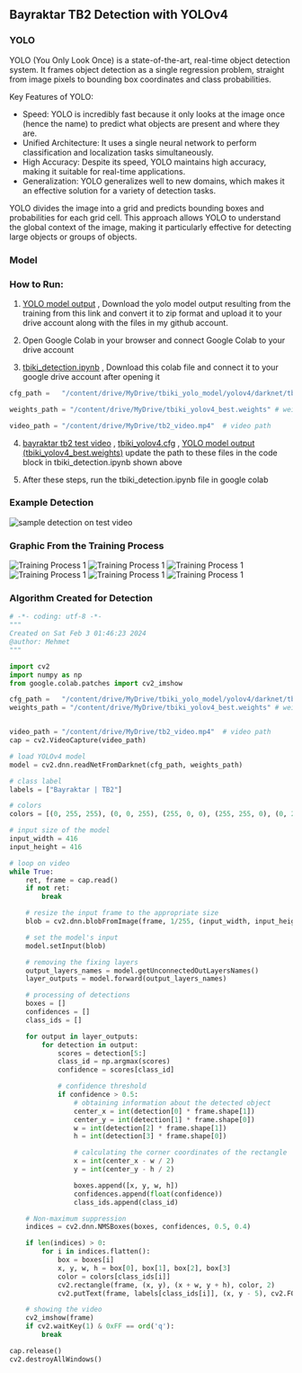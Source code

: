 ## Bayraktar TB2 Detection with YOLOv4

### YOLO

YOLO (You Only Look Once) is a state-of-the-art, real-time object detection system. It frames object detection as a single regression problem, straight from image pixels to bounding box coordinates and class probabilities.

Key Features of YOLO:

* Speed: YOLO is incredibly fast because it only looks at the image once (hence the name) to predict what objects are present and where they are.
* Unified Architecture: It uses a single neural network to perform classification and localization tasks simultaneously.
* High Accuracy: Despite its speed, YOLO maintains high accuracy, making it suitable for real-time applications.
* Generalization: YOLO generalizes well to new domains, which makes it an effective solution for a variety of detection tasks.

YOLO divides the image into a grid and predicts bounding boxes and probabilities for each grid cell. This approach allows YOLO to understand the global context of the image, making it particularly effective for detecting large objects or groups of objects.

### Model



### How to Run: 

1. [YOLO model output](https://drive.google.com/file/d/1MpWDwkxqJroh_HDa04smDY_wF8Cb8fWL/view?usp=sharing) , Download the yolo model output resulting from the training from this link and convert it to zip format and upload it to your drive account along with the files in my github account.


2. Open Google Colab in your browser and connect Google Colab to your drive account


3. [tbiki_detection.ipynb](https://github.com/rmmehmet/bayraktar-tb2-detection/blob/main/tbiki_yolo_model/source_code/tbiki_detection.ipynb) , Download this colab file and connect it to your google drive account after opening it

```python
cfg_path =   "/content/drive/MyDrive/tbiki_yolo_model/yolov4/darknet/tbiki_yolov4.cfg" # cfg path

weights_path = "/content/drive/MyDrive/tbiki_yolov4_best.weights" # weights path

video_path = "/content/drive/MyDrive/tb2_video.mp4"  # video path
```
4. [bayraktar tb2 test video](https://github.com/rmmehmet/bayraktar-tb2-detection/blob/main/tbiki_yolo_model/yolov4/darknet/tb2_video.mp4) , [tbiki_yolov4.cfg](https://github.com/rmmehmet/bayraktar-tb2-detection/blob/main/tbiki_yolo_model/yolov4/darknet/tbiki_yolov4.cfg) , [YOLO model output (tbiki_yolov4_best.weights)](https://drive.google.com/file/d/1MpWDwkxqJroh_HDa04smDY_wF8Cb8fWL/view?usp=sharing) update the path to these files in the code block in tbiki_detection.ipynb shown above

5. After these steps, run the tbiki_detection.ipynb file in google colab

### Example Detection

![sample detection on test video
](tbiki_yolo_model\tb2_output-2.png)

### Graphic From the Training Process

![Training Process 1](tbiki_yolo_model\train-1.png)
![Training Process 1](tbiki_yolo_model\train-2.png)
![Training Process 1](tbiki_yolo_model\train-3.png)
![Training Process 1](tbiki_yolo_model\train-4.png)
![Training Process 1](tbiki_yolo_model\train-5.png)
![Training Process 1](tbiki_yolo_model\train-6.png)

### Algorithm Created for Detection

```python
# -*- coding: utf-8 -*-
"""
Created on Sat Feb 3 01:46:23 2024
@author: Mehmet
"""

import cv2
import numpy as np
from google.colab.patches import cv2_imshow

cfg_path =   "/content/drive/MyDrive/tbiki_yolo_model/yolov4/darknet/tbiki_yolov4.cfg" # cfg path
weights_path = "/content/drive/MyDrive/tbiki_yolov4_best.weights" # weights path


video_path = "/content/drive/MyDrive/tb2_video.mp4"  # video path
cap = cv2.VideoCapture(video_path)

# load YOLOv4 model
model = cv2.dnn.readNetFromDarknet(cfg_path, weights_path)

# class label
labels = ["Bayraktar | TB2"]

# colors
colors = [(0, 255, 255), (0, 0, 255), (255, 0, 0), (255, 255, 0), (0, 255, 0)]

# input size of the model
input_width = 416
input_height = 416

# loop on video
while True:
    ret, frame = cap.read()
    if not ret:
        break

    # resize the input frame to the appropriate size
    blob = cv2.dnn.blobFromImage(frame, 1/255, (input_width, input_height), swapRB=True, crop=False)

    # set the model's input
    model.setInput(blob)

    # removing the fixing layers
    output_layers_names = model.getUnconnectedOutLayersNames()
    layer_outputs = model.forward(output_layers_names)

    # processing of detections
    boxes = []
    confidences = []
    class_ids = []

    for output in layer_outputs:
        for detection in output:
            scores = detection[5:]
            class_id = np.argmax(scores)
            confidence = scores[class_id]

            # confidence threshold
            if confidence > 0.5:
                # obtaining information about the detected object
                center_x = int(detection[0] * frame.shape[1])
                center_y = int(detection[1] * frame.shape[0])
                w = int(detection[2] * frame.shape[1])
                h = int(detection[3] * frame.shape[0])

                # calculating the corner coordinates of the rectangle
                x = int(center_x - w / 2)
                y = int(center_y - h / 2)

                boxes.append([x, y, w, h])
                confidences.append(float(confidence))
                class_ids.append(class_id)

    # Non-maximum suppression
    indices = cv2.dnn.NMSBoxes(boxes, confidences, 0.5, 0.4)

    if len(indices) > 0:
        for i in indices.flatten():
            box = boxes[i]
            x, y, w, h = box[0], box[1], box[2], box[3]
            color = colors[class_ids[i]]
            cv2.rectangle(frame, (x, y), (x + w, y + h), color, 2)
            cv2.putText(frame, labels[class_ids[i]], (x, y - 5), cv2.FONT_HERSHEY_SIMPLEX, 1, color, 2)

    # showing the video
    cv2_imshow(frame)
    if cv2.waitKey(1) & 0xFF == ord('q'):
        break

cap.release()
cv2.destroyAllWindows()

```


